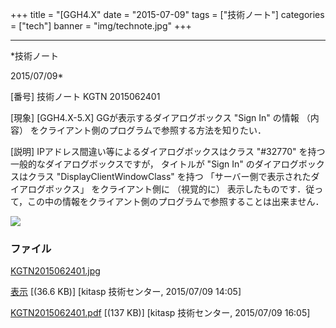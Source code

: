 ﻿+++
title = "[GGH4.X"
date = "2015-07-09"
tags = ["技術ノート"]
categories = ["tech"]
banner = "img/technote.jpg"
+++

-----------------------------------------------------------------------------------------------------------------------------

*技術ノート

2015/07/09*


[番号]
技術ノート KGTN 2015062401

[現象]
[GGH4.X-5.X] GGが表示するダイアログボックス "Sign In" の情報 （内容）
をクライアント側のプログラムで参照する方法を知りたい．

[説明]
IPアドレス間違い等によるダイアログボックスはクラス "#32770"
を持つ一般的なダイアログボックスですが， タイトルが "Sign In"
のダイアログボックスはクラス "DisplayClientWindowClass" を持つ
「サーバー側で表示されたダイアログボックス」 をクライアント側に
（視覚的に）
表示したものです．従って，この中の情報をクライアント側のプログラムで参照することは出来ません．

![](http://techreport.kitasp.net/attachments/download/2135/KGTN2015062401.jpg)


### ファイル

 
 


[KGTN2015062401.jpg](http://techreport.kitasp.net/attachments/download/2135/KGTN2015062401.jpg)

[表示](http://techreport.kitasp.net/attachments/2135/KGTN2015062401.jpg "表示")
 [(36.6 KB)] [kitasp 技術センター, 2015/07/09
14:05]

[KGTN2015062401.pdf](http://techreport.kitasp.net/attachments/download/2146/KGTN2015062401.pdf)
 [(137 KB)] [kitasp 技術センター, 2015/07/09
16:05]


 


 

